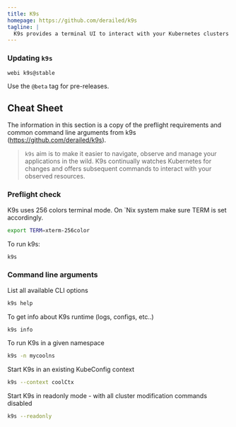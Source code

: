 ```yaml
---
title: K9s
homepage: https://github.com/derailed/k9s
tagline: |
  K9s provides a terminal UI to interact with your Kubernetes clusters
---
```


### Updating `k9s`

`webi k9s@stable`

Use the `@beta` tag for pre-releases.

## Cheat Sheet

The information in this section is a copy of the preflight requirements and common command line arguments from k9s (https://github.com/derailed/k9s).

> `k9s` aim is to make it easier to navigate, observe and manage your applications in the wild. K9s continually watches Kubernetes for changes and offers subsequent commands to interact with your observed resources.

### Preflight check

K9s uses 256 colors terminal mode. On `Nix system make sure TERM is set accordingly.

```bash
export TERM=xterm-256color
```

To run k9s:
```bash
k9s
```

### Command line arguments

List all available CLI options
```bash
k9s help
```

To get info about K9s runtime (logs, configs, etc..)
```bash
k9s info
```

To run K9s in a given namespace
```bash
k9s -n mycoolns
```

Start K9s in an existing KubeConfig context
```bash
k9s --context coolCtx
```

Start K9s in readonly mode - with all cluster modification commands disabled
```bash
k9s --readonly
```
